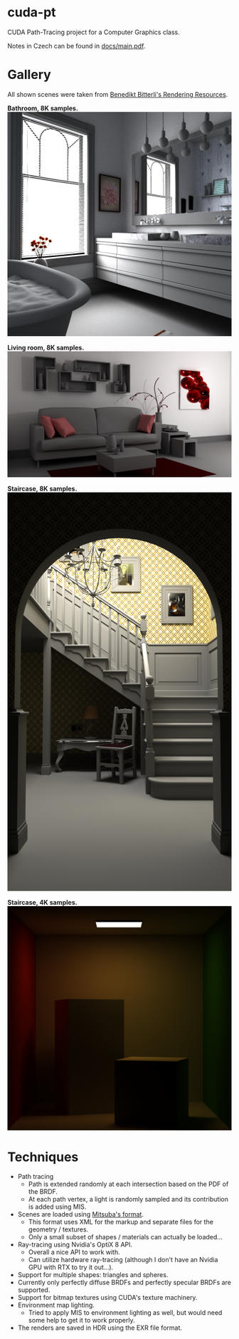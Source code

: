 # cuda-pt
CUDA Path-Tracing project for a Computer Graphics class.

Notes in Czech can be found in [docs/main.pdf](/docs/main.pdf).

# Gallery
All shown scenes were taken from [Benedikt Bitterli's Rendering Resources](https://benedikt-bitterli.me/resources/).

**Bathroom, 8K samples.**
![bathroom](/docs/bathroom-8k.png)

**Living room, 8K samples.**
![living-room](/docs/living-room-8k.png)

**Staircase, 8K samples.**
![living-room](/docs/staircase-8k.png)

**Staircase, 4K samples.**
![living-room](/docs/cornell-box-mis-4k.png)

# Techniques
- Path tracing
  - Path is extended randomly at each intersection based on the PDF of the BRDF.
  - At each path vertex, a light is randomly sampled and its contribution is added using MIS.
- Scenes are loaded using [Mitsuba's format](https://mitsuba.readthedocs.io/en/latest/src/key_topics/scene_format.html).
  - This format uses XML for the markup and separate files for the geometry / textures.
  - Only a small subset of shapes / materials can actually be loaded...
- Ray-tracing using Nvidia's OptiX 8 API.
  - Overall a nice API to work with.
  - Can utilize hardware ray-tracing (although I don't have an Nvidia GPU with RTX to try it out...).
- Support for multiple shapes: triangles and spheres.
- Currently only perfectly diffuse BRDFs and perfectly specular BRDFs are supported.
- Support for bitmap textures using CUDA's texture machinery.
- Environment map lighting.
  - Tried to apply MIS to environment lighting as well, but would need some help to get it to work properly.
- The renders are saved in HDR using the EXR file format.
